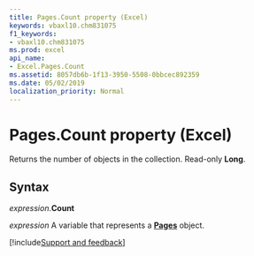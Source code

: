 ```yaml
---
title: Pages.Count property (Excel)
keywords: vbaxl10.chm831075
f1_keywords:
- vbaxl10.chm831075
ms.prod: excel
api_name:
- Excel.Pages.Count
ms.assetid: 8057db6b-1f13-3950-5508-0bbcec892359
ms.date: 05/02/2019
localization_priority: Normal
---
```



# Pages.Count property (Excel)

Returns the number of objects in the collection. Read-only **Long**.


## Syntax

_expression_.**Count**

_expression_ A variable that represents a **[Pages](Excel.Pages.md)** object.




[!include[Support and feedback](~/includes/feedback-boilerplate.md)]
